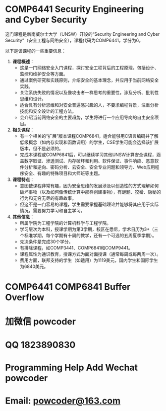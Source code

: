 
# COMP6441 Security Engineering and Cyber Security

这门课程是新南威尔士大学（UNSW）开设的“Security Engineering and Cyber Security”（安全工程与网络安全），课程代码为COMP6441，学分为6。

以下是该课程的一些重要信息：
1. **课程概述**：
    - 这是一门网络安全入门课程，探讨安全工程背后的工程原理，包括设计、监控和维护安全等方面。
    - 通过案例研究和实践原则，介绍安全的基本理念，并应用于当前网络安全实践。
    - 关注系统失败的情况以及像攻击者一样思考的重要性，涉及分析、批判性思维和设计。
    - 适合具有分析思维和对安全普遍感兴趣的人，不要求编程背景，注重分析技能和安全设计的工程方法。
    - 会介绍当前网络安全的主要趋势，学生将进行一个应用导向的自主安全项目。
2. **相关课程**：
    - 有一个相关的“扩展”版本课程COMP6841，适合能够用C语言编码并了解低级概念（如内存实现和函数调用）的学生，CSE学生可能会选择该扩展版本，但不是必须的。
    - 完成本课程或COMP6841后，可以继续学习其他UNSW计算安全课程，涵盖数字取证、渗透测试、内存破坏和利用、软件保证、事件响应、恶意软件分析和逆向、密码分析、云安全、安全专业问题和领导力、Web应用程序安全、有趣的特殊项目和大师班等主题。
3. **课程特点**：
    - 意图使课程非常有趣，因为安全思维的发展涉及以创造性的方式理解如何破坏事物（以及如何像传统计算中那样创建事物），有谜题、狡猾、隐秘的行为和无穷无尽的有趣故事。
    - 但这不是一门容易的课程，学生需要掌握基础理论并能够将其应用于实际情况，需要努力学习和自主学习。
4. **其他信息**：
    - 所属学院为工程学院的计算机科学与工程学院。
    - 学习层次为本科，授课学期为第3学期，校区在悉尼，学术日历为3+（三个标准学期，每个学期有十周的教学，还有一个可选的五周夏季学期）。
    - 先决条件是完成30个学分。
    - 有排除课程，如COMP3441、COMP6841和COMP9441。
    - 课程属性为通识教育，授课方式为面对面授课（通常每周或每两周一次）。
    - 费用方面，联邦支持的学生（如适用）为1119美元，国内学生和国际学生为6840美元。
# COMP6441 COMP6841 Buffer Overflow
# 加微信 powcoder

# QQ 1823890830

# Programming Help Add Wechat powcoder

# Email: powcoder@163.com

